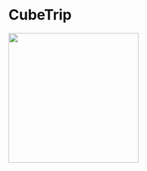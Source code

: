 # CubeTrip
<div>
	<a>
		<img src="https://github.com/Bandirmisha/CubeTrip/tree/main/gifs)https://github.com/Bandirmisha/CubeTrip/tree/main/gifs/1.gif" width="256">
	</a>
</div>
